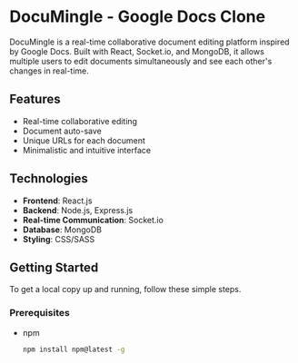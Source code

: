 # DocuMingle - Google Docs Clone

DocuMingle is a real-time collaborative document editing platform inspired by Google Docs. Built with React, Socket.io, and MongoDB, it allows multiple users to edit documents simultaneously and see each other's changes in real-time.

## Features

- Real-time collaborative editing
- Document auto-save
- Unique URLs for each document
- Minimalistic and intuitive interface

## Technologies

- **Frontend**: React.js
- **Backend**: Node.js, Express.js
- **Real-time Communication**: Socket.io
- **Database**: MongoDB
- **Styling**: CSS/SASS

## Getting Started

To get a local copy up and running, follow these simple steps.

### Prerequisites

- npm
  ```sh
  npm install npm@latest -g
